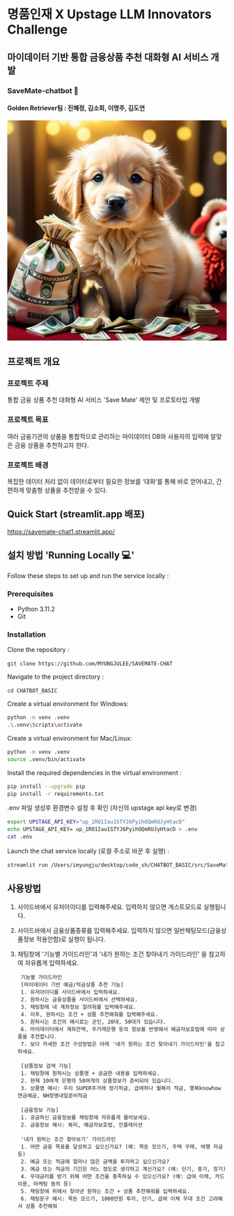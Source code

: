 # 명품인재 X Upstage LLM Innovators Challenge

## 마이데이터 기반 통합 금융상품 추천 대화형 AI 서비스 개발

### SaveMate-chatbot 🤖

#### Golden Retriever팀 : 진혜정, 김소희, 이명주, 김도연
![Save Mate](golden_retriever.jpg)

## 프로젝트 개요
### 프로젝트 주제
통합 금융 상품 추천 대화형 AI 서비스 'Save Mate' 제안 및 프로토타입 개발
### 프로젝트 목표
여러 금융기관의 상품을 통합적으로 관리하는 마이데이터 DB와 사용자의 입력에 알맞은 금융 상품을 추천하고자 한다.
### 프로젝트 배경
복잡한 데이터 처리 없이 데이터로부터 필요한 정보를 ‘대화’를 통해 바로 얻어내고, 간편하게 맞춤형 상품을 추천받을 수 있다. 

## Quick Start (streamlit.app 배포)
https://savemate-chat1.streamlit.app/

## 설치 방법 'Running Locally 💻'
Follow these steps to set up and run the service locally :

### Prerequisites
- Python 3.11.2
- Git

### Installation
Clone the repository :

`git clone https://github.com/MYUNGJULEE/SAVEMATE-CHAT`


Navigate to the project directory :

`cd CHATBOT_BASIC`


Create a virtual environment for Windows:
```bash
python -m venv .venv
.\.venv\Scripts\activate
```

Create a virtual environment for Mac/Linux:
```bash
python -m venv .venv
source .venv/bin/activate
```

Install the required dependencies in the virtual environment :
```bash
pip install --upgrade pip
pip install -r requirements.txt
```

.env 파일 생성후 환경변수 설정 후 확인 (자신의 upstage api key로 변경)
```bash
export UPSTAGE_API_KEY="up_1RO1Iau1STYJ6PyihOQmRUJyHtacD"
echo UPSTAGE_API_KEY= up_1RO1Iau1STYJ6PyihOQmRUJyHtacD > .env
cat .env
```


Launch the chat service locally (로컬 주소로 바꾼 후 실행) :
```bash
streamlit run /Users/imyungju/desktop/code_sh/CHATBOT_BASIC/src/SaveMate-chat.py 
```


## 사용방법

1. 사이드바에서 유저아이디를 입력해주세요. 입력하지 않으면 게스트모드로 실행됩니다.
2. 사이드바에서 금융상품종류를 입력해주세요. 입력하지 않으면 일반채팅모드(금융상품정보 적용안함)로 실행이 됩니다.
3. 채팅창에 '기능별 가이드라인'과 '내가 원하는 조건 찾아내기 가이드라인' 을 참고하여 자유롭게 입력하세요.

        기능별 가이드라인
        [마이데이터 기반 예금/적금상품 추천 기능]
        1. 유저아이디를 사이드바에서 입력하세요. 
        2. 원하시는 금융상품을 사이드바에서 선택하세요.
        3. 채팅창에 내 계좌정보 알려줘를 입력해주세요.
        4. 이후, 원하시는 조건 + 상품 추천해줘를 입력해주세요.
        5. 원하시는 조건의 예시로는 군인, 20대, 50대가 있습니다.
        6. 마이데이터에서 계좌잔액, 주거래은행 등의 정보를 반영해서 예금자보호법에 따라 상품을 추천합니다.
        7. 보다 자세한 조건 구성방법은 아래 '내가 원하는 조건 찾아내기 가이드라인'을 참고하세요.

        [상품정보 검색 기능]
        1. 채팅창에 원하시는 상품명 + 궁금한 내용을 입력하세요.
        2. 현재 10여개 은행의 50여개의 상품정보가 준비되어 있습니다.
        3. 상품명 예시: 우리 SUPER주거래 정기적금, 급여하나 월복리 적금, 행복knowhow 연금예금, NH장병내일준비적금

        [금융정보 기능]
        1. 궁금하신 금융정보를 채팅창에 자유롭게 물어보세요.
        2. 금융정보 예시: 복리, 예금자보호법, 인플레이션

        '내가 원하는 조건 찾아보기' 가이드라인
        1. 어떤 금융 목표를 달성하고 싶으신가요? (예: 목돈 모으기, 주택 구매, 여행 자금 등) 
        2. 예금 또는 적금에 얼마나 많은 금액을 투자하고 싶으신가요? 
        3. 예금 또는 적금의 기간은 어느 정도로 생각하고 계신가요? (예: 단기, 중기, 장기) 
        4. 우대금리를 받기 위해 어떤 조건을 충족하실 수 있으신가요? (예: 급여 이체, 카드 이용, 마케팅 동의 등)
        5. 채팅창에 위에서 찾아낸 원하는 조건 + 상품 추천해줘를 입력하세요.
        6. 채팅문구 예시: 목돈 모으기, 1000만원 투자, 단기, 급여 이체 우대 조건 고려해서 상품 추천해줘
